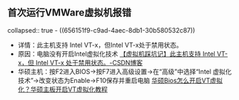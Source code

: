 ## 首次运行VMWare虚拟机报错
collapsed:: true
	- ((656151f9-c9ad-4aec-8db1-30b580532c87))
- 详情：此主机支持 Intel VT-x，但Intel VT-x处于禁用状态。
- 原因：电脑没有开启Intel虚拟化技术 [【虚拟机踩坑记】此主机支持 Intel VT-x，但 Intel VT-x 处于禁用状态。-CSDN博客](https://blog.csdn.net/shuiyixin/article/details/101021886)
- 华硕主机：按F2进入BIOS->按F7进入高级设置->在“高级”中选择“Intel 虚拟化技术”->改变状态为Enable->F10保存并重启电脑 [华硕Bios怎么开启VT虚拟化？华硕主板开启VT虚拟化教程](https://baijiahao.baidu.com/s?id=1781148306374395973&wfr=spider&for=pc)